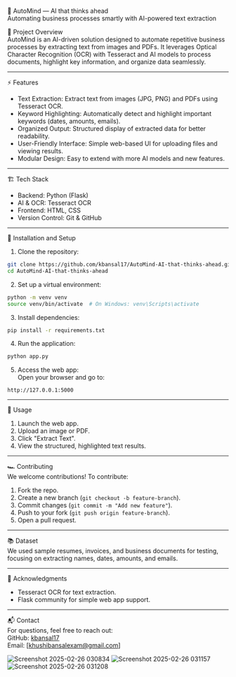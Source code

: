 📄 AutoMind — AI that thinks ahead  
Automating business processes smartly with AI-powered text extraction  

🚀 Project Overview  
AutoMind is an AI-driven solution designed to automate repetitive business processes by extracting text from images and PDFs. It leverages Optical Character Recognition (OCR) with Tesseract and AI models to process documents, highlight key information, and organize data seamlessly.  

---

⚡ Features  
- Text Extraction: Extract text from images (JPG, PNG) and PDFs using Tesseract OCR.  
- Keyword Highlighting: Automatically detect and highlight important keywords (dates, amounts, emails).  
- Organized Output: Structured display of extracted data for better readability.  
- User-Friendly Interface: Simple web-based UI for uploading files and viewing results.  
- Modular Design: Easy to extend with more AI models and new features.  

---

🏗️ Tech Stack  
- Backend: Python (Flask)  
- AI & OCR: Tesseract OCR  
- Frontend: HTML, CSS  
- Version Control: Git & GitHub  

---

🔧 Installation and Setup  
1. Clone the repository:  
```bash
git clone https://github.com/kbansal17/AutoMind-AI-that-thinks-ahead.git
cd AutoMind-AI-that-thinks-ahead
```

2. Set up a virtual environment: 
```bash
python -m venv venv
source venv/bin/activate  # On Windows: venv\Scripts\activate
```

3. Install dependencies:  
```bash
pip install -r requirements.txt
```

4. Run the application:  
```bash
python app.py
```

5. Access the web app:  
Open your browser and go to:  
```
http://127.0.0.1:5000
```

---

🧪 Usage  
1. Launch the web app.  
2. Upload an image or PDF.  
3. Click "Extract Text".  
4. View the structured, highlighted text results.  

---

🏎️ Contributing  
We welcome contributions! To contribute:  
1. Fork the repo.  
2. Create a new branch (`git checkout -b feature-branch`).  
3. Commit changes (`git commit -m "Add new feature"`).  
4. Push to your fork (`git push origin feature-branch`).  
5. Open a pull request.  

---

📚 Dataset  
We used sample resumes, invoices, and business documents for testing, focusing on extracting names, dates, amounts, and emails.  

---

🌟 Acknowledgments  
- Tesseract OCR for text extraction.  
- Flask community for simple web app support.  

---

📬 Contact  
For questions, feel free to reach out:  
GitHub: [kbansal17](https://github.com/kbansal17)  
Email: [khushibansalexam@gmail.com]  

![Screenshot 2025-02-26 030834](https://github.com/user-attachments/assets/b6e315f0-b71e-4b33-80a3-569022df8ad7)
![Screenshot 2025-02-26 031157](https://github.com/user-attachments/assets/09a458f9-bf07-4f8a-968b-8c396aa3ddb3)
![Screenshot 2025-02-26 031208](https://github.com/user-attachments/assets/e8f93933-6534-4c08-815b-49a797995069)
